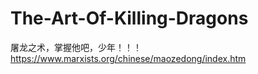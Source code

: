 # The-Art-Of-Killing-Dragons
屠龙之术，掌握他吧，少年！！！     
https://www.marxists.org/chinese/maozedong/index.htm
